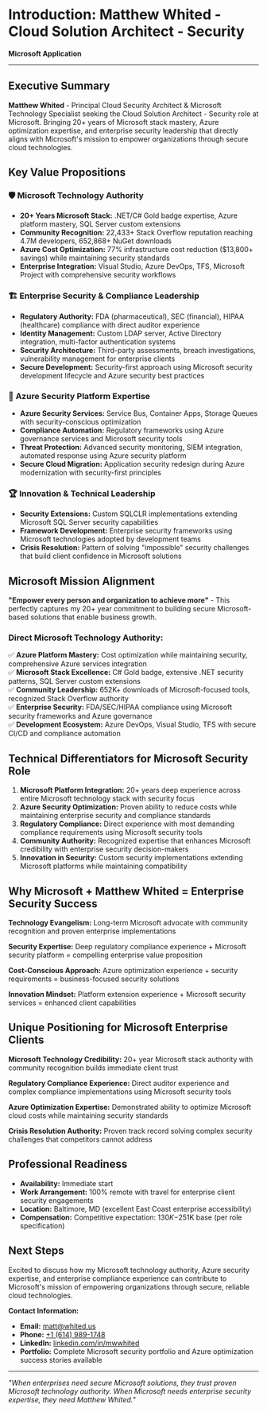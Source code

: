 # Introduction: Matthew Whited - Cloud Solution Architect - Security
**Microsoft Application**

---

## Executive Summary

**Matthew Whited** - Principal Cloud Security Architect & Microsoft Technology Specialist seeking the Cloud Solution Architect - Security role at Microsoft. Bringing 20+ years of Microsoft stack mastery, Azure optimization expertise, and enterprise security leadership that directly aligns with Microsoft's mission to empower organizations through secure cloud technologies.

## Key Value Propositions

### 🛡️ **Microsoft Technology Authority**
- **20+ Years Microsoft Stack:** .NET/C# Gold badge expertise, Azure platform mastery, SQL Server custom extensions
- **Community Recognition:** 22,433+ Stack Overflow reputation reaching 4.7M developers, 652,868+ NuGet downloads
- **Azure Cost Optimization:** 77% infrastructure cost reduction ($13,800+ savings) while maintaining security standards
- **Enterprise Integration:** Visual Studio, Azure DevOps, TFS, Microsoft Project with comprehensive security workflows

### 🏗️ **Enterprise Security & Compliance Leadership**
- **Regulatory Authority:** FDA (pharmaceutical), SEC (financial), HIPAA (healthcare) compliance with direct auditor experience
- **Identity Management:** Custom LDAP server, Active Directory integration, multi-factor authentication systems
- **Security Architecture:** Third-party assessments, breach investigations, vulnerability management for enterprise clients
- **Secure Development:** Security-first approach using Microsoft security development lifecycle and Azure security best practices

### 🚀 **Azure Security Platform Expertise**
- **Azure Security Services:** Service Bus, Container Apps, Storage Queues with security-conscious optimization
- **Compliance Automation:** Regulatory frameworks using Azure governance services and Microsoft security tools
- **Threat Protection:** Advanced security monitoring, SIEM integration, automated response using Azure security platform
- **Secure Cloud Migration:** Application security redesign during Azure modernization with security-first principles

### 🏆 **Innovation & Technical Leadership**
- **Security Extensions:** Custom SQLCLR implementations extending Microsoft SQL Server security capabilities
- **Framework Development:** Enterprise security frameworks using Microsoft technologies adopted by development teams
- **Crisis Resolution:** Pattern of solving "impossible" security challenges that build client confidence in Microsoft solutions

## Microsoft Mission Alignment

**"Empower every person and organization to achieve more"** - This perfectly captures my 20+ year commitment to building secure Microsoft-based solutions that enable business growth.

### Direct Microsoft Technology Authority:

✅ **Azure Platform Mastery:** Cost optimization while maintaining security, comprehensive Azure services integration  
✅ **Microsoft Stack Excellence:** C# Gold badge, extensive .NET security patterns, SQL Server custom extensions  
✅ **Community Leadership:** 652K+ downloads of Microsoft-focused tools, recognized Stack Overflow authority  
✅ **Enterprise Security:** FDA/SEC/HIPAA compliance using Microsoft security frameworks and Azure governance  
✅ **Development Ecosystem:** Azure DevOps, Visual Studio, TFS with secure CI/CD and compliance automation

## Technical Differentiators for Microsoft Security Role

1. **Microsoft Platform Integration:** 20+ years deep experience across entire Microsoft technology stack with security focus
2. **Azure Security Optimization:** Proven ability to reduce costs while maintaining enterprise security and compliance standards  
3. **Regulatory Compliance:** Direct experience with most demanding compliance requirements using Microsoft security tools
4. **Community Authority:** Recognized expertise that enhances Microsoft credibility with enterprise security decision-makers
5. **Innovation in Security:** Custom security implementations extending Microsoft platforms while maintaining compatibility

## Why Microsoft + Matthew Whited = Enterprise Security Success

**Technology Evangelism:** Long-term Microsoft advocate with community recognition and proven enterprise implementations

**Security Expertise:** Deep regulatory compliance experience + Microsoft security platform = compelling enterprise value proposition

**Cost-Conscious Approach:** Azure optimization experience + security requirements = business-focused security solutions

**Innovation Mindset:** Platform extension experience + Microsoft security services = enhanced client capabilities

## Unique Positioning for Microsoft Enterprise Clients

**Microsoft Technology Credibility:** 20+ year Microsoft stack authority with community recognition builds immediate client trust

**Regulatory Compliance Experience:** Direct auditor experience and complex compliance implementations using Microsoft security tools

**Azure Optimization Expertise:** Demonstrated ability to optimize Microsoft cloud costs while maintaining security standards

**Crisis Resolution Authority:** Proven track record solving complex security challenges that competitors cannot address

## Professional Readiness

- **Availability:** Immediate start
- **Work Arrangement:** 100% remote with travel for enterprise client security engagements
- **Location:** Baltimore, MD (excellent East Coast enterprise accessibility)
- **Compensation:** Competitive expectation: $130K-$251K base (per role specification)

## Next Steps

Excited to discuss how my Microsoft technology authority, Azure security expertise, and enterprise compliance experience can contribute to Microsoft's mission of empowering organizations through secure, reliable cloud technologies.

**Contact Information:**
- **Email:** [matt@whited.us](mailto:matt@whited.us)
- **Phone:** [+1 (614) 989-1748](tel:+16149891748)
- **LinkedIn:** [linkedin.com/in/mwwhited](https://www.linkedin.com/in/mwwhited/)
- **Portfolio:** Complete Microsoft security portfolio and Azure optimization success stories available

---

*"When enterprises need secure Microsoft solutions, they trust proven Microsoft technology authority. When Microsoft needs enterprise security expertise, they need Matthew Whited."*
